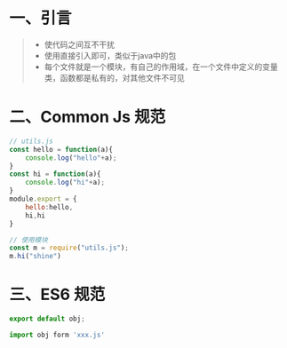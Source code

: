 # 一、引言

> - 使代码之间互不干扰
> - 使用直接引入即可，类似于java中的包
> - 每个文件就是一个模块，有自己的作用域，在一个文件中定义的变量类，函数都是私有的，对其他文件不可见

# 二、Common Js 规范

```javascript
// utils.js
const hello = function(a){
    console.log("hello"+a);
}
const hi = function(a){
    console.log("hi"+a);
}
module.export = {
    hello:hello,
    hi,hi
}
```

```javascript
// 使用模块
const m = require("utils.js");
m.hi("shine")
```

# 三、ES6 规范

```javascript
export default obj;
```

```javascript
import obj form 'xxx.js'
```
